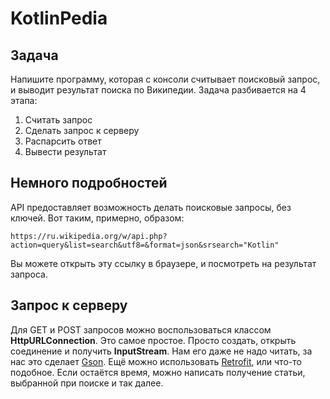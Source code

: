 # KotlinPedia

## Задача
Напишите программу, которая с консоли считывает поисковый запрос, и выводит результат поиска по Википедии. Задача разбивается на 4 этапа:

1. Считать запрос
2. Сделать запрос к серверу
3. Распарсить ответ
4. Вывести результат


## Немного подробностей
API предоставляет возможность делать поисковые запросы, без ключей. Вот таким, примерно, образом:

```
https://ru.wikipedia.org/w/api.php?action=query&list=search&utf8=&format=json&srsearch="Kotlin"
```

Вы можете открыть эту ссылку в браузере, и посмотреть на результат запроса. 


## Запрос к серверу

Для GET и POST запросов можно воспользоваться классом **HttpURLConnection**. 
Это самое простое.
Просто создать, открыть соединение и получить **InputStream**. Нам его даже не надо читать, за нас это сделает [Gson](https://github.com/google/gson).
Ещё можно использовать [Retrofit](https://square.github.io/retrofit/), или что-то подобное.
Если остаётся время, можно написать получение статьи, выбранной при поиске и так далее.
